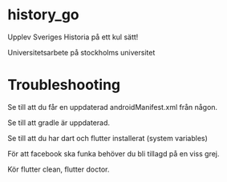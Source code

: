# history_go

Upplev Sveriges Historia på ett kul sätt!

Universitetsarbete på stockholms universitet

# Troubleshooting

Se till att du får en uppdaterad androidManifest.xml från någon.

Se till att gradle är uppdaterad.

Se till att du har dart och flutter installerat (system variables)

För att facebook ska funka behöver du bli tillagd på en viss grej.

Kör flutter clean, flutter doctor. 

